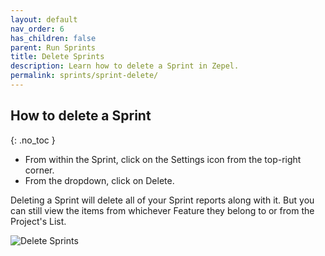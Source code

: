 ```yaml
---
layout: default
nav_order: 6
has_children: false
parent: Run Sprints
title: Delete Sprints
description: Learn how to delete a Sprint in Zepel.
permalink: sprints/sprint-delete/
---
```

## How to delete a Sprint
{: .no_toc }

- From within the Sprint, click on the Settings icon from the top-right corner.
- From the dropdown, click on Delete.

Deleting a Sprint will delete all of your Sprint reports along with it. But you can still view the items from whichever Feature they belong to or from the Project's List.

![Delete Sprints](/guide/assets/uploads/zepel-sprints-delete.png "Delete Sprints")